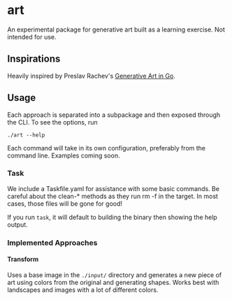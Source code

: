 # art

An experimental package for generative art built as a learning exercise. Not intended for use.

## Inspirations

Heavily inspired by Preslav Rachev's [Generative Art in Go](https://p5v.gumroad.com/l/generative-art-in-golang).

## Usage

Each approach is separated into a subpackage and then exposed through the CLI. To see the options, run

`./art --help`

Each command will take in its own configuration, preferably from the command line. Examples coming soon.

### Task

We include a Taskfile.yaml for assistance with some basic commands. Be careful about the clean-* methods as they run rm -f in the target. In most cases, those files will be gone for good!

If you run `task`, it will default to building the binary then showing the help output.

### Implemented Approaches

#### Transform

Uses a base image in the `./input/` directory and generates a new piece of art using colors from the original and generating shapes. Works best with landscapes and images with a lot of different colors.
